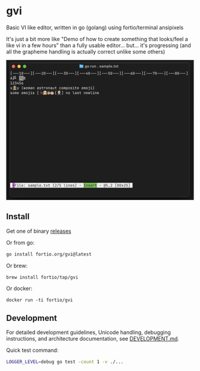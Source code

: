 # gvi
Basic VI like editor, written in go (golang) using fortio/terminal ansipixels

It's just a bit more like "Demo of how to create something that looks/feel a like vi in a few hours" than a fully usable editor... but... it's progressing (and all the grapheme handling is actually correct unlike some others)

![Screenshot](screenshot.png)

## Install

Get one of binary [releases](https://github.com/fortio/gvi/releases)

Or from go:
```sh
go install fortio.org/gvi@latest
```

Or brew:
```
brew install fortio/tap/gvi
```

Or docker:
```
docker run -ti fortio/gvi
```

## Development

For detailed development guidelines, Unicode handling, debugging instructions, and architecture documentation, see [DEVELOPMENT.md](DEVELOPMENT.md).

Quick test command:
```bash
LOGGER_LEVEL=debug go test -count 1 -v ./...
```
